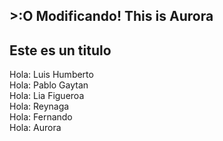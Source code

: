 ## >:O Modificando! This is Aurora
## Este es un titulo

</p>Hola: Luis Humberto</br>
Hola: Pablo Gaytan</br>
Hola: Lia Figueroa</br>
Hola: Reynaga</br>
Hola: Fernando</br>
Hola: Aurora </p>
